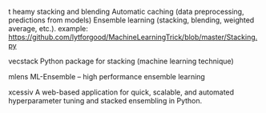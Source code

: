 t
heamy   stacking and blending
Automatic caching (data preprocessing, predictions from models)
Ensemble learning (stacking, blending, weighted average, etc.).
example: https://github.com/lytforgood/MachineLearningTrick/blob/master/Stacking.py

vecstack Python package for stacking (machine learning technique)


mlens ML-Ensemble – high performance ensemble learning

xcessiv  A web-based application for quick, scalable, and automated hyperparameter tuning and stacked ensembling in Python.
